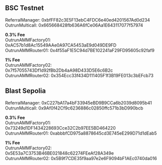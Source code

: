 ## BSC Testnet
ReferralManager: 0xbfFF82c3E5F13ebC4FDC6e40ed4201567Ad0d234  
OutrunMulticall: 0x665668428fb636A6fCe06Aa1E643117077f57974  

**0.3% Fee**  
OutrunAMMFactory01: 0xAC57b1d8Ac15549AAe0A97CA5453aE9d049DE9FD  
OutrunAMMRouter01: 0x4f55aF1E5C94d7BE102241aF29FD95605c92faf9

**1% Fee**  
OutrunAMMFactory02: 0x7f57055743Df1d92fBb2Db4aA98D433D5E6c6B2c  
OutrunAMMRouter02: 0x354Ecc33f434D111405F1f3B19FE013c3bEFcb73

## Blast Sepolia

ReferralManager: 0xC227bA17a4bF33945eBD9B9CCa6b2039d8095b41  
OutrunMulticall: 0x9Af0f42Cf9c6236886c02850ffc571b3bD990bcb

**0.3% Fee**  
OutrunAMMFactory01: 0x73249d1DF1434228693Cce32C2b97EE5BD464220  
OutrunAMMRouter01: 0xabbbfCD975a8878645cd3E745eE299D71d1dEab5  

**1% Fee**  
OutrunAMMFactory02: 0x5E53a7C3753B46BE021848c62274FEeAf28A349e  
OutrunAMMRouter02: 0x5B9f7CDE35f9aa97e2e6F9094bF1AEc0740da016  
